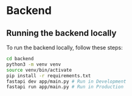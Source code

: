 # Backend

## Running the backend locally

To run the backend locally, follow these steps:

```sh
cd backend
python3 -m venv venv
source venv/bin/activate
pip install -r requirements.txt
fastapi dev app/main.py # Run in Development
fastapi run app/main.py # Run in Production
```
